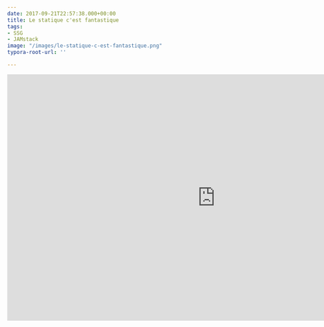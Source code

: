 ```yaml
---
date: 2017-09-21T22:57:38.000+00:00
title: Le statique c'est fantastique
tags:
- SSG
- JAMstack
image: "/images/le-statique-c-est-fantastique.png"
typora-root-url: ''

---
```

<!--break-->
<iframe src="https://docs.google.com/presentation/d/e/2PACX-1vSgfI-5wg8n1crZOXnyGBgVMtzfedqVy2jobj3Iz-t_8htuVCsAcpoUcG37ibM7qjUDdilKtCDoaF-Q/embed?start=false&loop=false&delayms=3000" frameborder="0" width="960" height="569" allowfullscreen="true" mozallowfullscreen="true" webkitallowfullscreen="true"></iframe>

